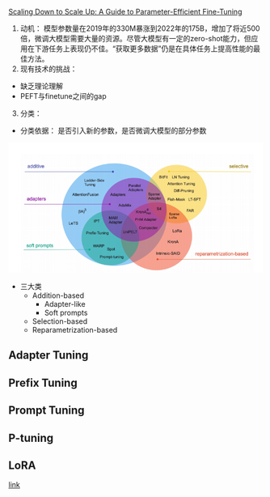[Scaling Down to Scale Up: A Guide to Parameter-Efficient Fine-Tuning](https://arxiv.org/abs/2303.15647)

1. 动机： 模型参数量在2019年的330M暴涨到2022年的175B，增加了将近500倍，微调大模型需要大量的资源。尽管大模型有一定的zero-shot能力，但应用在下游任务上表现仍不佳。“获取更多数据”仍是在具体任务上提高性能的最佳方法。
2. 现有技术的挑战：
  - 缺乏理论理解
  - PEFT与finetune之间的gap
3. 分类：
  - 分类依据： 是否引入新的参数，是否微调大模型的部分参数
    
<div align=center>
<img src=https://github.com/jiayuchennlp/reading_papers/blob/main/PEFT/pictures/survey1.png/>
</div>

  - 三大类
      - Addition-based
        - Adapter-like
        - Soft prompts
      - Selection-based
      - Reparametrization-based


## Adapter Tuning

## Prefix Tuning

## Prompt Tuning

## P-tuning

## LoRA
[link](https://github.com/jiayuchennlp/reading_papers/blob/main/PEFT/LoRA.md)
